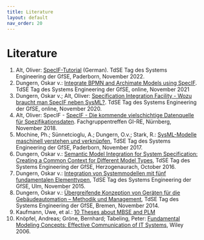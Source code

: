 ```yaml
---
title: Literature
layout: default
nav_order: 20
---
```


# Literature

1. Alt, Oliver: <a href="https://github.com/GfSE/SpecIF-Presentations/raw/main/SpecIF_Tutorial_TdSE_2022/TdSE_2022_SpecIF_Tutorial.pdf" target="_blank">SpecIF-Tutorial</a> (German). TdSE Tag des Systems Engineering der GfSE, Paderborn, November 2022.
1. Dungern, Oskar v.: <a href="https://specif.de/files/literature/TdSE-2021%20Dungern%20-%20Integrate%20BPMN%20and%20Archimate%20Models%20using%20SpecIF.pdf" target="_blank">Integrate BPMN and Archimate Models using SpecIF</a>. TdSE Tag des Systems Engineering der GfSE, online, November 2021
1. Dungern, Oskar v.; Alt, Oliver: <a href="https://specif.de/files/literature/TdSE-2020 SysML und SpecIF (long) EN.pdf" target="_blank">Specification Integration Facility - Wozu braucht man SpecIF neben SysML?</a>. TdSE Tag des Systems Engineering der GfSE, online, November 2020.
1. Alt, Oliver: SpecIF - <a href="https://fg-re.gi.de/fileadmin/FG/RE/Vortraege/2018/RE2018_Oliver_Alt_Folien.pdf">SpecIF - Die kommende vielschichtige Datenquelle für Spezifikationsdaten</a>. Fachgruppentreffen GI-RE, Nürnberg, November 2018.
1. Mochine, Ph.; Sünnetcioglu, A.; Dungern, O.v.; Stark, R.: <a href="https://www.hanser-elibrary.com/doi/10.3139/9783446455467.017" target="_blank">SysML-Modelle maschinell verstehen und verknüpfen</a>, TdSE Tag des Systems Engineering der GfSE, Paderborn, November 2017.
1. Dungern, Oskar v.: <a href="https://www.hanser-elibrary.com/doi/abs/10.3139/9783446451414.038" target="_blank">Semantic Model Integration for System Specification: Creating a Common Context for Different Model Types</a>, TdSE Tag des Systems Engineering der GfSE, Herzogenaurach, October 2016.
1. Dungern, Oskar v.: <a href="https://www.hanser-elibrary.com/doi/10.3139/9783446447288.005" target="_blank">Integration von Systemmodellen mit fünf fundamentalen Elementtypen</a>, TdSE Tag des Systems Engineering der GfSE, Ulm, November 2015.
1. Dungern, Oskar v.: <a href="https://www.hanser-elibrary.com/doi/10.3139/9783446443761.026" target="_blank">Übergreifende Konzeption von Geräten für die Gebäudeautomation – Methodik und Management</a>, TdSE Tag des Systems Engineering der GfSE, Bremen, November 2014.
1. Kaufmann, Uwe, et al.: <a href="http://gfse.de/Dokumente_Mitglieder/ag_ergebnisse/PLM4MBSE/PLM4MBSE_Position_paper_V_1_1.pdf" target="_blank">10 Theses about MBSE and PLM</a>
1. Knöpfel, Andreas; Gröne, Bernhard; Tabeling, Peter: <a href="https://www.wiley.com/en-ie/Fundamental+Modeling+Concepts%3A+Effective+Communication+of+IT+Systems-p-9780470027103" target="_blank">Fundamental Modeling Concepts: Effective Communication of IT Systems</a>, Wiley 2006.

<!--
[1] 	Wendt, S.: Ein grundlegender Begriffsrahmen für das Wissensmanagement im Software-Engineering. In Proceedings „Knowtech“ Dresden 2001
[3] 	Kaufmann, U., Pfenning, M.: 10 Theses about MBSE and PLM,
[4] 	Object Management Group: Systems Modeling Language (OMG SysML™), Version 1.3, June 2012
[5] 	Object Management Group: Requirements Interchange Format (ReqIF)
[6] 	Open Services for Lifecycle Collaboration (OSLC)
[7] 	Dungern, O.v.: Semantic Model-Integration for System Specification – Meaningful, Consistent and Viable, 7.Grazer Symposium Virtuelles Fahrzeug, Graz, Mai 2014.
[8] 	Dungern, O.v.: Übergreifende Konzeption von Geräten für die Gebäudeautomation – Methodik und Management. TdSE Tag des Systems Engineering der GfSE, Bremen, November 2014.
[10]  	Dungern, O.v.: Von Anforderungslisten zu vernetzten Produktmodellen – am Beispiel der Gebäudeautomation. REConf, Unterschleißheim, März 2016.
[11]  	Dungern, O.v.: Semantic Model Integration for System Specification - Creating a Common Context for Different Model Types. TdSE Tag des Systems Engineering der GfSE, Herzogenaurach, Oktober 2016.
[12]  	Dungern, O.v.; Uphoff, F.: Der ‚Interaction Room‘ bahnt einen natürlichen Weg zu vernetzten Systemspezifikationen. REConf, München, März 2017.
[13]  	Dungern, O.v.: How to Automatically Understand and Integrate System-models … and how SpecIF can help. GfSE EMEA Workshop Mannheim, September 2017.
[14]  	Mochine, Ph.; Sünnetcioglu, A.; Dungern, O.v.; Stark, R.: SysML-Modelle maschinell verstehen und verknüpfen. TdSE Tag des Systems Engineering der GfSE, Paderborn, November 2017.
[15]  	Alt, O.: SpecIF - Die kommende vielschichtige Datenquelle für Spezifikationsdaten. Fachgruppentreffen GI-RE, Nürnberg, November 2018.
[16]  	Dungern, O.v.: Model-Integration with SpecIF. ProSTEP ivip e.V. SysML-Workflow-Forum November 2019.
[19]  	Dungern, O.v.: Kollaboration im Systems Engineering mit ReqIF. REConf, Munich, April/25-27 2022.
-->

<!-- templates 
	<a href="" target="_blank"></a> 
	<img class="my-align-right size-60" src="./assets/images/Home/" alt="" /> 
-->
